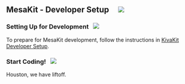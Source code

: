 ## MesaKit - Developer Setup &nbsp; &nbsp;  ![](../images/coffee-32.png)

### Setting Up for Development &nbsp; ![](../images/box-32.png)

To prepare for MesaKit development, follow the instructions in [KivaKit Developer Setup](http://tinyurl.com/yxzhpdcp). 

### Start Coding!  &nbsp;  ![](../images/rocket-32.png)

Houston, we have liftoff.
